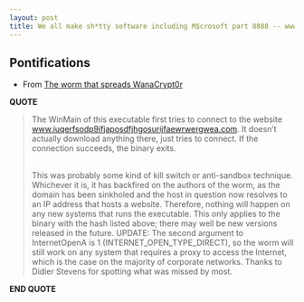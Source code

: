 ```yaml
---
layout: post
title: We all make sh*tty software including M$crosoft part 8888 -- www.iuqerfsodp9ifjaposdfjhgosurijfaewrwergwea.com
---
```


## Pontifications

* From [The worm that spreads WanaCrypt0r](https://blog.malwarebytes.com/threat-analysis/2017/05/the-worm-that-spreads-wanacrypt0r/) 

**QUOTE**

<blockquote>

The WinMain of this executable first tries to connect to the website www.iuqerfsodp9ifjaposdfjhgosurijfaewrwergwea.com. It doesn’t actually download anything there, just tries to connect. If the connection succeeds, the binary exits.<br /><br />

This was probably some kind of kill switch or anti-sandbox technique. Whichever it is, it has backfired on the authors of the worm, as the domain has been sinkholed and the host in question now resolves to an IP address that hosts a website. Therefore, nothing will happen on any new systems that runs the executable. This only applies to the binary with the hash listed above; there may well be new versions released in the future. UPDATE: The second argument to InternetOpenA is 1 (INTERNET_OPEN_TYPE_DIRECT), so the worm will still work on any system that requires a proxy to access the Internet, which is the case on the majority of corporate networks. Thanks to Didier Stevens for spotting what was missed by most.

</blockquote>

**END QUOTE**
